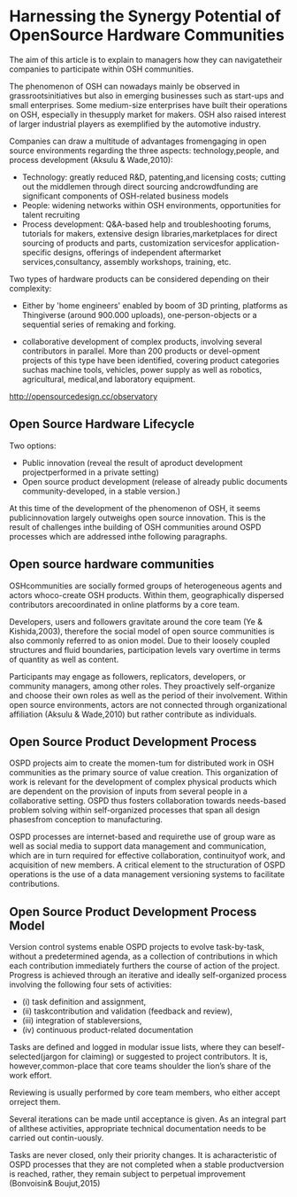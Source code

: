 # Harnessing the Synergy Potential of OpenSource Hardware Communities

The aim of this article is to explain to managers how they can navigatetheir companies to participate within OSH communities.

The phenomenon of OSH can nowadays mainly be observed in grassrootsinitiatives but also in emerging businesses such as start-ups and small enterprises.
Some medium-size enterprises have built their operations on OSH, especially in thesupply market for makers.
OSH also raised interest of larger industrial players as exemplified by the automotive industry.

Companies can draw a multitude of advantages fromengaging in open source environments regarding the three aspects: technology,people, and process development (Aksulu & Wade,2010):

- Technology: greatly reduced R&D, patenting,and licensing costs; cutting out the middlemen through direct sourcing andcrowdfunding are significant components of OSH-related business models
- People: widening networks within OSH environments, opportunities for talent recruiting
- Process development:  Q&A-based help and troubleshooting forums, tutorials for makers, extensive design libraries,marketplaces for direct sourcing of products and parts, customization servicesfor application-specific designs, offerings of independent aftermarket services,consultancy, assembly workshops, training, etc.

Two types of hardware products can be considered depending on their complexity: 

- Either by 'home engineers' enabled by boom of 3D printing, platforms as Thingiverse (around 900.000 uploads), one-person-objects or a sequential series of remaking and forking. 

- collaborative development of complex products, involving several contributors in parallel. More than 200 products or devel-opment projects of this type have been identified, covering product categories suchas machine tools, vehicles, power supply as well as robotics, agricultural, medical,and laboratory equipment.

http://opensourcedesign.cc/observatory

## Open Source Hardware Lifecycle

Two options:

- Public innovation (reveal the result of aproduct development projectperformed in a private setting)
- Open source product development (release of already public documents community-developed, in a stable version.)

At this time of the development of the phenomenon of OSH, it seems publicinnovation largely outweighs open source innovation.
This is the result of challenges inthe building of OSH communities around OSPD processes which are addressed inthe following paragraphs.

## Open source hardware communities
OSHcommunities are socially formed groups of heterogeneous agents and actors whoco-create OSH products. 
Within them, geographically dispersed contributors arecoordinated in online platforms by a core team. 

Developers, users and followers gravitate around the core team (Ye & Kishida,2003), therefore the social model of open source communities is also commonly referred to as onion model. 
Due to their loosely coupled structures and fluid boundaries, participation levels vary overtime in terms of quantity as well as content.

Participants may engage as followers, replicators, developers, or community managers, among other roles. 
They proactively self-organize and choose their own roles as well as the period of their involvement. 
Within open source environments, actors are not connected through organizational affiliation (Aksulu & Wade,2010) but rather contribute as individuals.

## Open Source Product Development Process
OSPD projects aim to create the momen-tum for distributed work in OSH communities as the primary source of value creation. 
This organization of work is relevant for the development of complex physical products which are dependent on the provision of inputs from several people in a collaborative setting. 
OSPD thus fosters collaboration towards needs-based problem solving within self-organized processes that span all design phasesfrom conception to manufacturing. 
 
OSPD processes are internet-based and requirethe use of group ware as well as social media to support data management and communication, which are in turn required for effective collaboration, continuityof work, and acquisition of new members. 
A critical element to the structuration of OSPD operations is the use of a data management versioning systems to facilitate contributions.
 
## Open Source Product Development Process Model

Version control systems enable OSPD projects to evolve task-by-task, without a predetermined agenda, as a collection of contributions in which each contribution immediately furthers the course of action of the project.
Progress is achieved through an iterative and ideally self-organized process involving the following four sets of activities: 

- (i) task definition and assignment, 
- (ii) taskcontribution and validation (feedback and review), 
- (iii) integration of stableversions,
- (iv) continuous product-related documentation

Tasks are defined and logged in modular issue lists, where they can beself-selected(jargon for claiming) or suggested to project contributors. It is, however,common-place that core teams shoulder the lion’s share of the work effort.

Reviewing is usually performed by core team members, who either accept orreject them.

Several iterations can be made until acceptance is given. As an integral part of allthese activities, appropriate technical documentation needs to be carried out contin-uously. 

Tasks are never closed, only their priority changes. It is acharacteristic of OSPD processes that they are not completed when a stable productversion is reached, rather, they remain subject to perpetual improvement (Bonvoisin& Boujut,2015)

